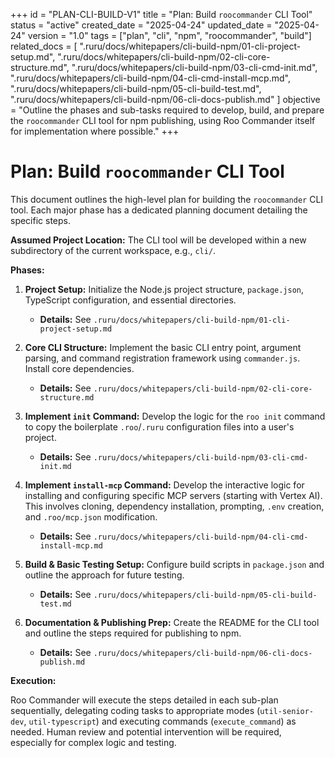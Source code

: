 +++
id = "PLAN-CLI-BUILD-V1"
title = "Plan: Build `roocommander` CLI Tool"
status = "active"
created_date = "2025-04-24"
updated_date = "2025-04-24"
version = "1.0"
tags = ["plan", "cli", "npm", "roocommander", "build"]
related_docs = [
    ".ruru/docs/whitepapers/cli-build-npm/01-cli-project-setup.md",
    ".ruru/docs/whitepapers/cli-build-npm/02-cli-core-structure.md",
    ".ruru/docs/whitepapers/cli-build-npm/03-cli-cmd-init.md",
    ".ruru/docs/whitepapers/cli-build-npm/04-cli-cmd-install-mcp.md",
    ".ruru/docs/whitepapers/cli-build-npm/05-cli-build-test.md",
    ".ruru/docs/whitepapers/cli-build-npm/06-cli-docs-publish.md"
]
objective = "Outline the phases and sub-tasks required to develop, build, and prepare the `roocommander` CLI tool for npm publishing, using Roo Commander itself for implementation where possible."
+++

# Plan: Build `roocommander` CLI Tool

This document outlines the high-level plan for building the `roocommander` CLI tool. Each major phase has a dedicated planning document detailing the specific steps.

**Assumed Project Location:** The CLI tool will be developed within a new subdirectory of the current workspace, e.g., `cli/`.

**Phases:**

1.  **Project Setup:** Initialize the Node.js project structure, `package.json`, TypeScript configuration, and essential directories.
    *   **Details:** See `.ruru/docs/whitepapers/cli-build-npm/01-cli-project-setup.md`

2.  **Core CLI Structure:** Implement the basic CLI entry point, argument parsing, and command registration framework using `commander.js`. Install core dependencies.
    *   **Details:** See `.ruru/docs/whitepapers/cli-build-npm/02-cli-core-structure.md`

3.  **Implement `init` Command:** Develop the logic for the `roo init` command to copy the boilerplate `.roo`/`.ruru` configuration files into a user's project.
    *   **Details:** See `.ruru/docs/whitepapers/cli-build-npm/03-cli-cmd-init.md`

4.  **Implement `install-mcp` Command:** Develop the interactive logic for installing and configuring specific MCP servers (starting with Vertex AI). This involves cloning, dependency installation, prompting, `.env` creation, and `.roo/mcp.json` modification.
    *   **Details:** See `.ruru/docs/whitepapers/cli-build-npm/04-cli-cmd-install-mcp.md`

5.  **Build & Basic Testing Setup:** Configure build scripts in `package.json` and outline the approach for future testing.
    *   **Details:** See `.ruru/docs/whitepapers/cli-build-npm/05-cli-build-test.md`

6.  **Documentation & Publishing Prep:** Create the README for the CLI tool and outline the steps required for publishing to npm.
    *   **Details:** See `.ruru/docs/whitepapers/cli-build-npm/06-cli-docs-publish.md`

**Execution:**

Roo Commander will execute the steps detailed in each sub-plan sequentially, delegating coding tasks to appropriate modes (`util-senior-dev`, `util-typescript`) and executing commands (`execute_command`) as needed. Human review and potential intervention will be required, especially for complex logic and testing.